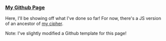 ### [My Github Page](http://wafflespeanut.github.io)

Here, I'll be showing off what I've done so far! For now, there's a JS version of an ancestor of [my cipher](https://github.com/Wafflespeanut/Python/tree/master/AutomatonX).

Note: I've slightly modified a Github template for this page!